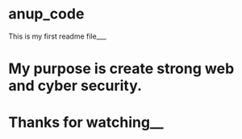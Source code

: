 # anup_code
This is my first readme file___
# My purpose is create strong web and  cyber security.

# Thanks for watching__
